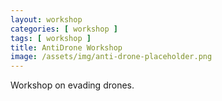 ```yaml
---
layout: workshop
categories: [ workshop ]
tags: [ workshop ]
title: AntiDrone Workshop
image: /assets/img/anti-drone-placeholder.png
---
```

Workshop on evading drones.

